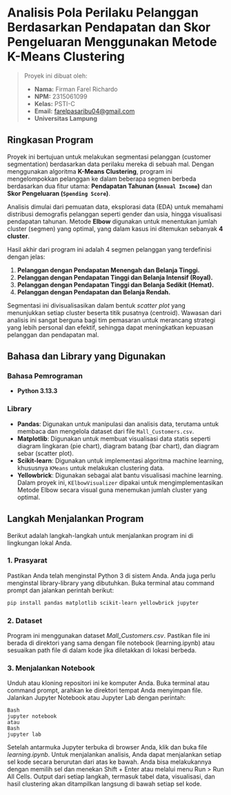 # Analisis Pola Perilaku Pelanggan Berdasarkan Pendapatan dan Skor Pengeluaran Menggunakan Metode K-Means Clustering

> Proyek ini dibuat oleh:
> - **Nama:** Firman Farel Richardo
> - **NPM:** 2315061099
> - **Kelas:** PSTI-C
> - **Email:** farelpasaribu04@gmail.com
> - **Universitas Lampung**

## Ringkasan Program

Proyek ini bertujuan untuk melakukan segmentasi pelanggan (customer segmentation) berdasarkan data perilaku mereka di sebuah mal. Dengan menggunakan algoritma **K-Means Clustering**, program ini mengelompokkan pelanggan ke dalam beberapa segmen berbeda berdasarkan dua fitur utama: **Pendapatan Tahunan (`Annual Income`)** dan **Skor Pengeluaran (`Spending Score`)**.

Analisis dimulai dari pemuatan data, eksplorasi data (EDA) untuk memahami distribusi demografis pelanggan seperti gender dan usia, hingga visualisasi pendapatan tahunan. Metode **Elbow** digunakan untuk menentukan jumlah cluster (segmen) yang optimal, yang dalam kasus ini ditemukan sebanyak **4 cluster**.

Hasil akhir dari program ini adalah 4 segmen pelanggan yang terdefinisi dengan jelas:
1.  **Pelanggan dengan Pendapatan Menengah dan Belanja Tinggi.**
2.  **Pelanggan dengan Pendapatan Tinggi dan Belanja Intensif (Royal).**
3.  **Pelanggan dengan Pendapatan Tinggi dan Belanja Sedikit (Hemat).**
4.  **Pelanggan dengan Pendapatan dan Belanja Rendah.**

Segmentasi ini divisualisasikan dalam bentuk *scatter plot* yang menunjukkan setiap cluster beserta titik pusatnya (centroid). Wawasan dari analisis ini sangat berguna bagi tim pemasaran untuk merancang strategi yang lebih personal dan efektif, sehingga dapat meningkatkan kepuasan pelanggan dan pendapatan mal.

## Bahasa dan Library yang Digunakan

### Bahasa Pemrograman
- **Python 3.13.3**

### Library
- **Pandas**: Digunakan untuk manipulasi dan analisis data, terutama untuk membaca dan mengelola dataset dari file `Mall_Customers.csv`.
- **Matplotlib**: Digunakan untuk membuat visualisasi data statis seperti diagram lingkaran (pie chart), diagram batang (bar chart), dan diagram sebar (scatter plot).
- **Scikit-learn**: Digunakan untuk implementasi algoritma machine learning, khususnya `KMeans` untuk melakukan clustering data.
- **Yellowbrick**: Digunakan sebagai alat bantu visualisasi machine learning. Dalam proyek ini, `KElbowVisualizer` dipakai untuk mengimplementasikan Metode Elbow secara visual guna menemukan jumlah cluster yang optimal.

## Langkah Menjalankan Program

Berikut adalah langkah-langkah untuk menjalankan program ini di lingkungan lokal Anda.

### 1. Prasyarat
Pastikan Anda telah menginstal Python 3 di sistem Anda. Anda juga perlu menginstal library-library yang dibutuhkan. Buka terminal atau command prompt dan jalankan perintah berikut:

```bash
pip install pandas matplotlib scikit-learn yellowbrick jupyter
```

### 2. Dataset
Program ini menggunakan dataset _Mall_Customers.csv_. Pastikan file ini berada di direktori yang sama dengan file notebook (learning.ipynb) atau sesuaikan path file di dalam kode jika diletakkan di lokasi berbeda.

### 3. Menjalankan Notebook
Unduh atau kloning repositori ini ke komputer Anda.
Buka terminal atau command prompt, arahkan ke direktori tempat Anda menyimpan file.
Jalankan Jupyter Notebook atau Jupyter Lab dengan perintah:
```
Bash
jupyter notebook
atau
Bash
jupyter lab
```
Setelah antarmuka Jupyter terbuka di browser Anda, klik dan buka file _learning.ipynb_.
Untuk menjalankan analisis, Anda dapat menjalankan setiap sel kode secara berurutan dari atas ke bawah. Anda bisa melakukannya dengan memilih sel dan menekan Shift + Enter atau melalui menu Run > Run All Cells.
Output dari setiap langkah, termasuk tabel data, visualisasi, dan hasil clustering akan ditampilkan langsung di bawah setiap sel kode.
